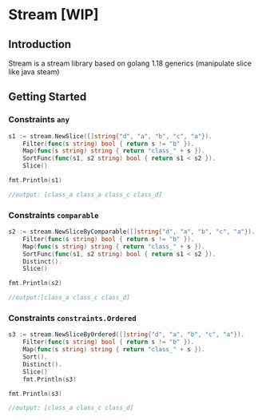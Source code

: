 # Stream [WIP]

## Introduction

Stream is a stream library based on golang 1.18 generics (manipulate slice like java steam)

## Getting Started

### Constraints `any`

```go
s1 := stream.NewSlice([]string{"d", "a", "b", "c", "a"}).
    Filter(func(s string) bool { return s != "b" }).
    Map(func(s string) string { return "class_" + s }).
    SortFunc(func(s1, s2 string) bool { return s1 < s2 }).
    Slice()

fmt.Println(s1)

//output: [class_a class_a class_c class_d]
```

### Constraints `comparable`

```go
s2 := stream.NewSliceByComparable([]string{"d", "a", "b", "c", "a"}).
    Filter(func(s string) bool { return s != "b" }).
    Map(func(s string) string { return "class_" + s }).
    SortFunc(func(s1, s2 string) bool { return s1 < s2 }).
    Distinct().
    Slice()

fmt.Println(s2)

//output:[class_a class_c class_d]
```

### Constraints `constraints.Ordered`

```go
s3 := stream.NewSliceByOrdered([]string{"d", "a", "b", "c", "a"}).
    Filter(func(s string) bool { return s != "b" }).
    Map(func(s string) string { return "class_" + s }).
    Sort().
    Distinct().
    Slice()
    fmt.Println(s3)

fmt.Println(s3)

//output: [class_a class_c class_d]
```

